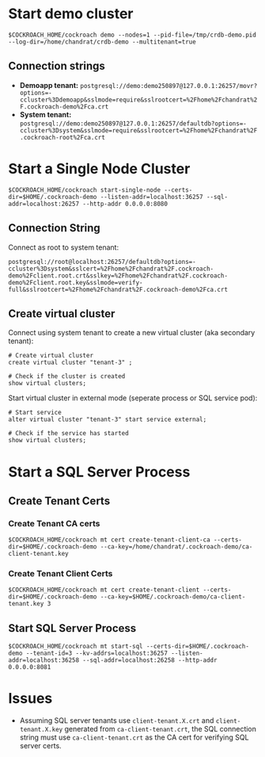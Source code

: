 # Start demo cluster
```
$COCKROACH_HOME/cockroach demo --nodes=1 --pid-file=/tmp/crdb-demo.pid --log-dir=/home/chandrat/crdb-demo --multitenant=true
```

## Connection strings
- **Demoapp tenant:** `postgresql://demo:demo250897@127.0.0.1:26257/movr?options=-ccluster%3Ddemoapp&sslmode=require&sslrootcert=%2Fhome%2Fchandrat%2F.cockroach-demo%2Fca.crt`
- **System tenant:** `postgresql://demo:demo250897@127.0.0.1:26257/defaultdb?options=-ccluster%3Dsystem&sslmode=require&sslrootcert=%2Fhome%2Fchandrat%2F.cockroach-root%2Fca.crt`

# Start a Single Node Cluster
```
$COCKROACH_HOME/cockroach start-single-node --certs-dir=$HOME/.cockroach-demo --listen-addr=localhost:36257 --sql-addr=localhost:26257 --http-addr 0.0.0.0:8080
```

## Connection String

Connect as root to system tenant:
```
postgresql://root@localhost:26257/defaultdb?options=-ccluster%3Dsystem&sslcert=%2Fhome%2Fchandrat%2F.cockroach-demo%2Fclient.root.crt&sslkey=%2Fhome%2Fchandrat%2F.cockroach-demo%2Fclient.root.key&sslmode=verify-full&sslrootcert=%2Fhome%2Fchandrat%2F.cockroach-demo%2Fca.crt
```

## Create virtual cluster

Connect using system tenant to create a new virtual cluster (aka secondary tenant):
```
# Create virtual cluster
create virtual cluster "tenant-3" ;

# Check if the cluster is created
show virtual clusters;
```

Start virtual cluster in external mode (seperate process or SQL service pod):
```
# Start service
alter virtual cluster "tenant-3" start service external; 

# Check if the service has started
show virtual clusters;
```

# Start a SQL Server Process

## Create Tenant Certs

### Create Tenant CA certs
```
$COCKROACH_HOME/cockroach mt cert create-tenant-client-ca --certs-dir=$HOME/.cockroach-demo --ca-key=/home/chandrat/.cockroach-demo/ca-client-tenant.key
```

### Create Tenant Client Certs
```
$COCKROACH_HOME/cockroach mt cert create-tenant-client --certs-dir=$HOME/.cockroach-demo --ca-key=$HOME/.cockroach-demo/ca-client-tenant.key 3
```

## Start SQL Server Process
```
$COCKROACH_HOME/cockroach mt start-sql --certs-dir=$HOME/.cockroach-demo --tenant-id=3 --kv-addrs=localhost:36257 --listen-addr=localhost:36258 --sql-addr=localhost:26258 --http-addr 0.0.0.0:8081
```

# Issues
- Assuming SQL server tenants use `client-tenant.X.crt` and `client-tenant.X.key` generated from `ca-client-tenant.crt`, the SQL connection string must use `ca-client-tenant.crt` as the CA cert for verifying SQL server certs. 
